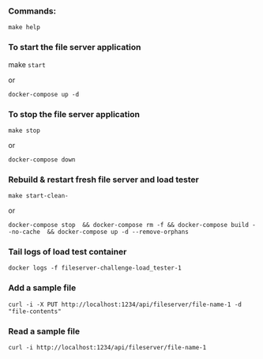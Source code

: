 ### Commands:

`make help`

### To start the file server application

make `start`

or

`docker-compose up -d`

### To stop the file server application

`make stop`

or

`docker-compose down`


### Rebuild & restart fresh file server and load tester

`make start-clean-`

or

`docker-compose stop  && docker-compose rm -f && docker-compose build --no-cache  && docker-compose up -d --remove-orphans`

### Tail logs of load test container

`docker logs -f fileserver-challenge-load_tester-1`


### Add a sample file

`curl -i -X PUT http://localhost:1234/api/fileserver/file-name-1 -d "file-contents"`


### Read a sample file

`curl -i http://localhost:1234/api/fileserver/file-name-1`